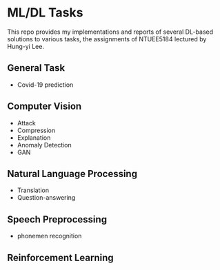 # ML/DL Tasks

This repo provides my implementations and reports of several DL-based solutions to various tasks, the assignments of NTUEE5184 lectured by Hung-yi Lee.

## General Task

* Covid-19 prediction


## Computer Vision

* Attack
* Compression
* Explanation
* Anomaly Detection
* GAN

## Natural Language Processing

* Translation
* Question-answering

## Speech Preprocessing

* phonemen recognition

## Reinforcement Learning
